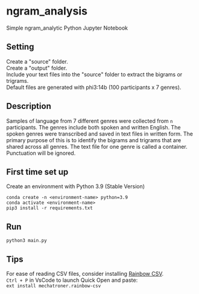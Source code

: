# ngram_analysis
Simple ngram_analytic Python Jupyter Notebook

## Setting

Create a "source" folder. <br />
Create a "output" folder. <br />
Include your text files into the "source" folder to extract the bigrams or trigrams.<br />
Default files are generated with phi3:14b (100 participants x 7 genres).

## Description ##
Samples of language from 7 different genres were collected from `n` participants. The genres include both spoken and written English. The spoken genres were transcribed and saved in text files in written form.
The primary purpose of this is to identify the bigrams and trigrams that are shared across all genres. The text file for one genre is called a container. Punctuation will be ignored.

## First time set up

Create an environment with Python 3.9 (Stable Version)
```[bash]
conda create -n <environment-name> python=3.9
conda activate <environment-name>
pip3 install -r requirements.txt
```

## Run

```[bash]
python3 main.py
```

## Tips

For ease of reading CSV files, consider installing [Rainbow CSV](https://marketplace.visualstudio.com/items?itemName=mechatroner.rainbow-csv).<br />
``Ctrl + P`` in VsCode to launch Quick Open and paste:<br />
```ext install mechatroner.rainbow-csv``` 
